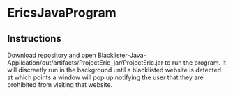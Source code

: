 # EricsJavaProgram
## Instructions
Download repository and open Blacklister-Java-Application/out/artifacts/ProjectEric_jar/ProjectEric.jar to run the program. It will discreetly run in the background until a blacklisted website is detected at which points a window will pop up notifying the user that they are prohibited from visiting that website.
